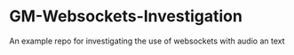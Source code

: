 # GM-Websockets-Investigation
An example repo for investigating the use of websockets with audio an text
